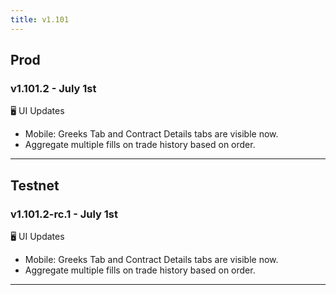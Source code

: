 ```yaml
---
title: v1.101
---
```

## Prod
### v1.101.2 - July 1st
🖥️  UI Updates 
* Mobile: Greeks Tab and Contract Details tabs are visible now.
* Aggregate multiple fills on trade history based on order.
---

## Testnet
### v1.101.2-rc.1 - July 1st
🖥️  UI Updates 
* Mobile: Greeks Tab and Contract Details tabs are visible now.
* Aggregate multiple fills on trade history based on order.
---
